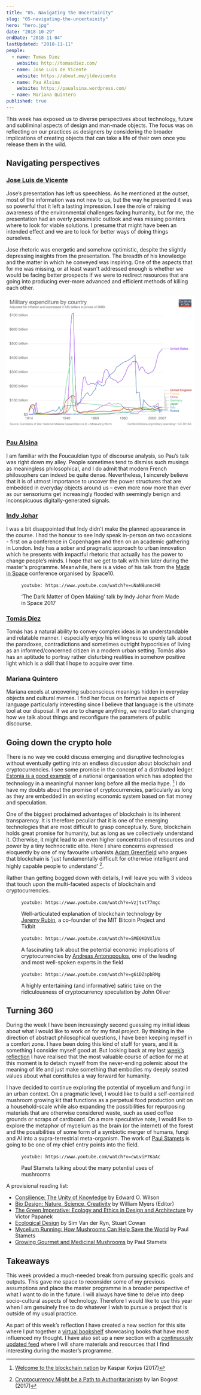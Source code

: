 ```yaml
---
title: "05. Navigating the Uncertainity"
slug: "05-navigating-the-uncertainity"
hero: "hero.jpg"
date: "2018-10-29"
endDate: "2018-11-04"
lastUpdated: "2018-11-11"
people:
  - name: Tomas Diez
    website: http://tomasdiez.com/
  - name: Jose Luis de Vicente
    website: https://about.me/jldevicente
  - name: Pau Alsina
    website: https://paualsina.wordpress.com/
  - name: Mariana Quintero
published: true
---
```




This week has exposed us to diverse perspectives about technology, future and subliminal aspects of design and man-made objects. The focus was on reflecting on our practices as designers by considering the broader implications of creating objects that can take a life of their own once you release them in the wild.



## Navigating perspectives

### [Jose Luis de Vicente](https://about.me/jldevicente)

Jose’s presentation has left us speechless. As he mentioned at the outset, most of the information was not new to us, but the way he presented it was so powerful that it left a lasting impression. I see the role of raising awareness of the environmental challenges facing humanity, but for me, the presentation had an overly pessimistic outlook and was missing pointers where to look for viable solutions. I presume that might have been an intended effect and we are to look for better ways of doing things ourselves.

Jose rhetoric was energetic and somehow optimistic, despite the slightly depressing insights from the presentation. The breadth of his knowledge and the matter in which he conveyed was inspiring. One of the aspects that for me was missing, or at least wasn't addressed enough is whether we would be facing better prospects if we were to redirect resources that are going into producing ever-more advanced and efficient methods of killing each other.

![](military-expenditure-by-country.png 'A clear depiction of the most important and too often overlooked fact of our times')

### [Pau Alsina](https://paualsina.wordpress.com/)

I am familiar with the Foucauldian type of discourse analysis, so Pau’s talk was right down my alley. People sometimes tend to dismiss such musings as meaningless philosophical, and I do admit that modern French philosophers can indeed be quite dense. Nevertheless, I sincerely believe that it is of utmost importance to uncover the power structures that are embedded in everyday objects around us – even more now more than ever as our sensoriums get increasingly flooded with seemingly benign and inconspicuous digitally-generated signals.



### [Indy Johar](https://about.me/indy.johar)

I was a bit disappointed that Indy didn't make the planned appearance in the course. I had the honour to see Indy speak in-person on two occasions - first on a conference in Copenhagen and then on an academic gathering in London. Indy has a sober and pragmatic approach to urban innovation which he presents with impactful rhetoric that actually has the power to change people’s minds. I hope that we get to talk with him later during the master's programme. Meanwhile, here is a video of his talk from the [Made in Space](https://www.madeinspace.io/) conference organised by Space10.

<figure>

`youtube: https://www.youtube.com/watch?v=uNaN8unncH0`

<figcaption>‘The Dark Matter of Open Making’ talk by Indy Johar from Made in Space 2017</figcaption>
</figure>

### [Tomás Díez](https://iaac.net/dt_team/tomas-diez/)

Tomás has a natural ability to convey complex ideas in an understandable and relatable manner. I especially enjoy his willingness   to openly talk about the paradoxes, contradictions and sometimes outright hypocrisies of living as an informed/concerned citizen in a modern urban setting. Tomás also has an aptitude to portray rather disturbing realities in somehow positive light which is a skill that I hope to acquire over time.

### Mariana Quintero

Mariana excels at uncovering subconscious meanings hidden in everyday objects and cultural memes. I find her focus on formative aspects of language particularly interesting since I believe that language is the ultimate tool at our disposal. If we are to change anything, we need to start changing how we talk about things and reconfigure the parameters of public discourse.



## Going down the crypto hole

There is no way we could discuss emerging and disruptive technologies without eventually getting into an endless discussion about blockchain and cryptocurrencies. I see some promise in the concept of a distributed ledger. [Estonia is a good example](https://medium.com/e-residency-blog/welcome-to-the-blockchain-nation-5d9b46c06fd4) of a national organisation which has adopted the technology in a meaningful manner long before all the media hype. [^1] I do have my doubts about the promise of cryptocurrencies, particularly as long as they are embedded in an existing economic system based on fiat money and speculation.

One of the biggest proclaimed advantages of blockchain is its inherent transparency. It is therefore peculiar that it is one of the emerging technologies that are most difficult to grasp conceptually. Sure, blockchain holds great promise for humanity, but as long as we collectively understand it. Otherwise, it might lead to an even higher concentration of resources and power by a tiny technocratic elite. Here I share concerns expressed eloquently by one of my favourite urbanists [Adam Greenfield](https://www.goodreads.com/author/show/18299688.Adam_Greenfield) who argues that blockchain is ‘just fundamentally difficult for otherwise intelligent and highly capable people to understand’ [^2].

Rather than getting bogged down with details, I will leave you with 3 videos that touch upon the multi-faceted aspects of blockchain and cryptocurrencies.

<figure>

`youtube: https://www.youtube.com/watch?v=Vzjtvt77mgc`

<figcaption>Well-articulated explanation of blockchain technology by <a href="https://rubin.io/" target="_blank">Jeremy Rubin</a>, a co-founder of the MIT Bitcoin Project and Tidbit</figcaption>
</figure>

<figure>

`youtube: https://www.youtube.com/watch?v=SMEOKDVXlUo`

<figcaption>A fascinating talk about the potential economic implications of cryptocurrencies by <a href="https://antonopoulos.com/" target="_blank">Andreas Antonopoulos</a>, one of the leading and most well-spoken experts in the field</figcaption>
</figure>

<figure>

`youtube: https://www.youtube.com/watch?v=g6iDZspbRMg`

<figcaption>A highly entertaining (and informative) satiric take on the ridiculousness of cryptocurrency speculation by John Oliver</figcaption>
</figure>


## Turning 360

During the week I have been increasingly second guessing my initial ideas about what I would like to work on for my final project. By thinking in the direction of abstract philosophical questions, I have been keeping myself in a comfort zone. I have been doing this kind of stuff for years, and it is something I consider myself good at. But looking back at my last [week’s reflection](https://mdef.gitlab.io/ilja.panic/reflections/04-exploring-hybrid-profiles-in-design) I have realised that the most valuable course of action for me at this moment is to detach myself from the never-ending polemic about the meaning of life and just make something that embodies my deeply seated values about what constitutes a way forward for humanity.

I have decided to continue exploring the potential of mycelium and fungi in an urban context. On a pragmatic level, I would like to build a self-contained mushroom growing kit that functions as a perpetual food production unit on a household-scale while also expanding the possibilities for repurposing materials that are otherwise considered waste, such as used coffee grounds or scraps of cardboard. On a more speculative note, I would like to explore the metaphor of mycelium as the brain (or the internet) of the forest and the possibilities of some form of a symbiotic merger of humans, fungi and AI into a supra-terrestrial meta-organism. The work of [Paul Stamets](https://en.wikipedia.org/wiki/Paul_Stamets) is going to be one of my chief entry points into the field.

<figure>

`youtube: https://www.youtube.com/watch?v=cwLviP7KaAc`

<figcaption>Paul Stamets talking about the many potential uses of mushrooms</figcaption>
</figure>



A provisional reading list:

- [Consilience: The Unity of Knowledge](https://www.goodreads.com/book/show/55981.Consilience) by Edward O. Wilson
- [Bio Design: Nature, Science, Creativity](https://www.goodreads.com/book/show/15864890-bio-design) by William Myers (Editor)
- [The Green Imperative: Ecology and Ethics in Design and Architecture](https://www.goodreads.com/book/show/894758.The_Green_Imperative) by Victor Papanek
- [Ecological Design](https://www.goodreads.com/book/show/499319.Ecological_Design) by Sim Van der Ryn,  Stuart Cowan
- [Mycelium Running: How Mushrooms Can Help Save the World](https://www.goodreads.com/book/show/239395.Mycelium_Running) by Paul Stamets
- [Growing Gourmet and Medicinal Mushrooms](https://www.goodreads.com/book/show/53622.Growing_Gourmet_and_Medicinal_Mushrooms) by Paul Stamets



## Takeaways

This week provided a much-needed break from pursuing specific goals and outputs. This gave me space to reconsider some of my previous assumptions and place the master programme in a broader perspective of what I want to do in the future. I will always have time to delve into deep socio-cultural aspects of technology. Therefore I would like to use this year when I am genuinely free to do whatever I wish to pursue a project that is outside of my usual practice.



As part of this week’s reflection I have created a new section for this site where I put together a [virtual bookshelf](https://mdef.gitlab.io/ilja.panic/bookshelf/) showcasing books that have most influenced my thought. I have also set up a new section with a [continuously updated feed](https://mdef.gitlab.io/ilja.panic/feed/) where I will share materials and resources that I find interesting during the master’s programme.






[^1]: [Welcome to the blockchain nation](https://medium.com/e-residency-blog/welcome-to-the-blockchain-nation-5d9b46c06fd4) by Kaspar Korjus (2017)

[^2]: [Cryptocurrency Might be a Path to Authoritarianism](https://www.theatlantic.com/technology/archive/2017/05/blockchain-of-command/528543/) by Ian Bogost (2017)
